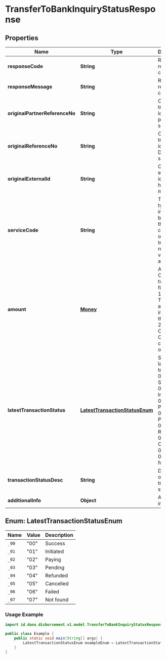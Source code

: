 

# TransferToBankInquiryStatusResponse


## Properties

| Name | Type | Description | Notes |
| - | - | - | - |
|**responseCode** | **String** | Refer to response code list |  |
|**responseMessage** | **String** | Refer to response code list |  |
|**originalPartnerReferenceNo** | **String** | Original transaction identifier on partner system |  [optional] |
|**originalReferenceNo** | **String** | Original transaction identifier on DANA system |  [optional] |
|**originalExternalId** | **String** | Original external identifier on header message |  [optional] |
|**serviceCode** | **String** | Transaction type indicator is based on the service code of the original transaction request, value always 00 |  |
|**amount** | [**Money**](Money.md) | Amount. Contains two sub-fields:<br> 1. Value: Transaction amount, including the cents<br> 2. Currency: Currency code based on ISO  |  [optional] |
|**latestTransactionStatus** | [**LatestTransactionStatusEnum**](#LatestTransactionStatusEnum) | Status of latest transaction:<br> 00 - Success<br> 01 - Initiated<br> 02 - Paying<br> 03 - Pending<br> 04 - Refunded<br> 05 - Cancelled<br> 06 - Failed<br> 07 - Not found  |  |
|**transactionStatusDesc** | **String** | Description of transaction status |  [optional] |
|**additionalInfo** | **Object** | Additional information |  [optional] |


<a name="LatestTransactionStatusEnum"></a>
## Enum: LatestTransactionStatusEnum

| Name | Value | Description |
| - | - | - |
| `_00` | "00" | Success |
| `_01` | "01" | Initiated |
| `_02` | "02" | Paying |
| `_03` | "03" | Pending |
| `_04` | "04" | Refunded |
| `_05` | "05" | Cancelled |
| `_06` | "06" | Failed |
| `_07` | "07" | Not found |

### Usage Example
```java
import id.dana.disbursement.v1.model.TransferToBankInquiryStatusResponse.LatestTransactionStatusEnum;

public class Example {
    public static void main(String[] args) {
        LatestTransactionStatusEnum exampleEnum = LatestTransactionStatusEnum._00;
    }
}
```



